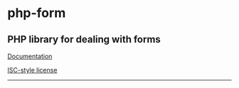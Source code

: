 # php-form

## PHP library for dealing with forms

[Documentation](http://lanzz.github.com/php-form)

[ISC-style license](https://github.com/lanzz/php-form/blob/master/LICENSE)

---
